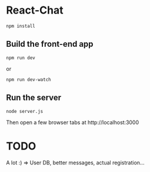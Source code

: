 # React-Chat
`npm install`

## Build the front-end app
`npm run dev`

or

`npm run dev-watch`

## Run the server

`node server.js`

Then open a few browser tabs at http://localhost:3000


# TODO
A lot :) => User DB, better messages, actual registration...
